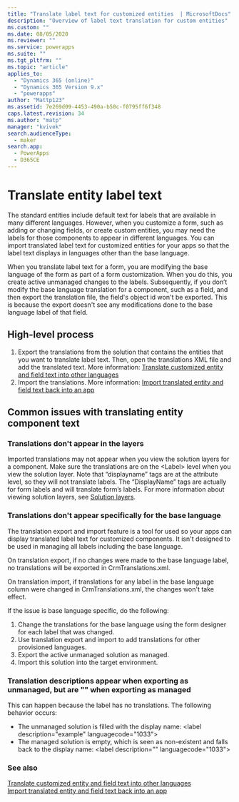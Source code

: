 ```yaml
---
title: "Translate label text for customized entities  | MicrosoftDocs"
description: "Overview of label text translation for custom entities"
ms.custom: ""
ms.date: 08/05/2020
ms.reviewer: ""
ms.service: powerapps
ms.suite: ""
ms.tgt_pltfrm: ""
ms.topic: "article"
applies_to: 
  - "Dynamics 365 (online)"
  - "Dynamics 365 Version 9.x"
  - "powerapps"
author: "Mattp123"
ms.assetid: 7e269d09-4453-490a-b50c-f0795ff6f348
caps.latest.revision: 34
ms.author: "matp"
manager: "kvivek"
search.audienceType: 
  - maker
search.app: 
  - PowerApps
  - D365CE
---
```

# Translate entity label text

The standard entities include default text for labels that are available in many different languages. However, when you customize a form, such as adding or changing fields, or create custom entities, you may need the labels for those components to appear in different languages. You can import translated label text for customized entities for your apps so that the label text displays in languages other than the base language.

When you translate label text for a form, you are modifying the base language of the form as part of a form customization. When you do this, you create active unmanaged changes to the labels. Subsequently, if you don’t modify the base language translation for a component, such as a field, and then export the translation file, the field's object id won't be exported. This is because the export doesn't see any modifications done to the base language label of that field.

## High-level process

1. Export the translations from the solution that contains the entities that you want to translate label text. Then, open the translations XML file and add the translated text. More information: [Translate customized entity and field text into other languages](export-customized-entity-field-text-translation.md)
2. Import the translations. More information: [Import translated entity and field text back into an app](import-translated-entity-field-text.md)


## Common issues with translating entity component text

<!-- THIS SHOULD GO IN ANOTHER TOPIC ### Active customizations prevent customizations from appearing

Active customizations can prevent customizations from appearing at runtime. For example, managed solution changes don't appear at runtime or some components are missing. This behavior can occur if there is an active unmanaged layer for the component. You can resolve this by removing the component's unmanaged layer. More information: [Remove the unmanaged layer](solution-layers.md#remove-the-unmanaged-layer)  -->

### Translations don't appear in the layers

Imported translations may not appear when you view the solution layers for a component. Make sure the translations are on the &lt;Label&gt; level when you view the solution layer. Note that “displayname” tags are at the attribute level, so they will not translate labels. The “DisplayName” tags are actually for form labels and will translate form’s labels. For more information about viewing solution layers, see [Solution layers](solution-layers.md).

### Translations don't appear specifically for the base language

The translation export and import feature is a tool for used so your apps can display translated label text for customized components. It isn't designed to be used in managing all labels including the base language. 

On translation export, if no changes were made to the base language label, no translations will be exported in CrmTranslations.xml.

On translation import, if translations for any label in the base language column were changed in CrmTranslations.xml, the changes won't take effect.

If the issue is base language specific, do the following: 
1. Change the translations for the base language using the form designer for each label that was changed.
2. Use translation export and import to add translations for other provisioned languages.
3. Export the active unmanaged solution as managed.
4. Import this solution into the target environment.

### Translation descriptions appear when exporting as unmanaged, but are "" when exporting as managed
This can happen because the label has no translations. The following behavior occurs:
- The unmanaged solution is filled with the display name: &lt;label description="example" languagecode="1033"&gt;
- The managed solution is empty, which is seen as non-existent and falls back to the display name: &lt;label description="" languagecode="1033"&gt;

### See also
[Translate customized entity and field text into other languages](export-customized-entity-field-text-translation.md) <br />
[Import translated entity and field text back into an app](import-translated-entity-field-text.md)